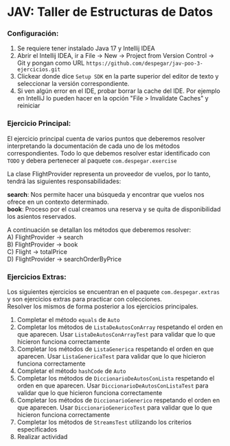 # JAV: Taller de Estructuras de Datos

### Configuración:
1. Se requiere tener instalado Java 17 y Intellij IDEA
2. Abrir el Intellij IDEA, ir a File -> New -> Project from Version Control -> Git y pongan como URL `https://github.com/despegar/jav-poo-3-ejercicios.git`
3. Clickear donde dice `Setup SDK` en la parte superior del editor de texto y seleccionar la versión correspondiente.
4. Si ven algún error en el IDE, probar borrar la cache del IDE. Por ejemplo en IntelliJ lo pueden hacer en la opción "File > Invalidate Caches" y reiniciar

### Ejercicio Principal:

El ejercicio principal cuenta de varios puntos que deberemos resolver interpretando la documentación de cada uno de los métodos correspondientes.
Todo lo que debemos resolver estar identificado con `TODO` y debera pertenecer al paquete `com.despegar.exercise`

La clase FlightProvider representa un proveedor de vuelos, por lo tanto, tendrá las siguientes responsabilidades:

**search**: Nos permite hacer una búsqueda y encontrar que vuelos nos ofrece en un contexto determinado.  
**book**: Proceso por el cual creamos una reserva y se quita de disponibilidad los asientos reservados.  

A continuación se detallan los métodos que deberemos resolver:  
A) FlightProvider -> search  
B) FlightProvider -> book  
C) Flight -> totalPrice  
D) FlightProvider -> searchOrderByPrice

### Ejercicios Extras:

Los siguientes ejercicios se encuentran en el paquete `com.despegar.extras` y son ejercicios extras para practicar con colecciones.  
Resolver los mismos de forma posterior a los ejercicios principales.  
1. Completar el método `equals` de `Auto` 
2. Completar los métodos de `ListaDeAutosConArray` respetando el orden en que aparecen. Usar `ListaDeAutosConArrayTest` para validar que lo que hicieron funciona correctamente 
3. Completar los métodos de `ListaGenerica` respetando el orden en que aparecen. Usar `ListaGenericaTest` para validar que lo que hicieron funciona correctamente 
4. Completar el método `hashCode` de `Auto` 
5. Completar los métodos de `DiccionarioDeAutosConLista` respetando el orden en que aparecen. Usar `DiccionarioDeAutosConListaTest` para validar que lo que hicieron funciona correctamente 
6. Completar los métodos de `DiccionarioGenerico` respetando el orden en que aparecen. Usar `DiccionarioGenericoTest` para validar que lo que hicieron funciona correctamente 
7. Completar los métodos de `StreamsTest` utilizando los criterios especificados
8. Realizar actividad


